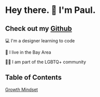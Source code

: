 # Hey there. 👋 I'm Paul.

## Check out my [Github](https://github.com/PaulMichaelArmstrong)

💻 I'm a designer learning to code

🌁 I live in the Bay Area

🏳️‍🌈 I am part of the LGBTQ+ community

## Table of Contents
[Growth Mindset](/growth-mindset)

